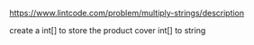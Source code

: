 https://www.lintcode.com/problem/multiply-strings/description

create a int[] to store the product
cover int[] to string
